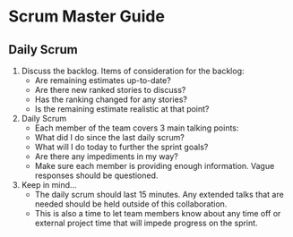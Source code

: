 # Scrum Master Guide

## Daily Scrum

1. Discuss the backlog. Items of consideration for the backlog:
    * Are remaining estimates up-to-date?
    * Are there new ranked stories to discuss?
    * Has the ranking changed for any stories?
    * Is the remaining estimate realistic at that point?
2. Daily Scrum
    * Each member of the team covers 3 main talking points:
     * What did I do since the last daily scrum?
      * What will I do today to further the sprint goals?
      * Are there any impediments in my way?
    * Make sure each member is providing enough information. Vague responses should be questioned.
3. Keep in mind…
    * The daily scrum should last 15 minutes. Any extended talks that are needed should be held outside of this collaboration.
    * This is also a time to let team members know about any time off or external project time that will impede progress on the sprint.
